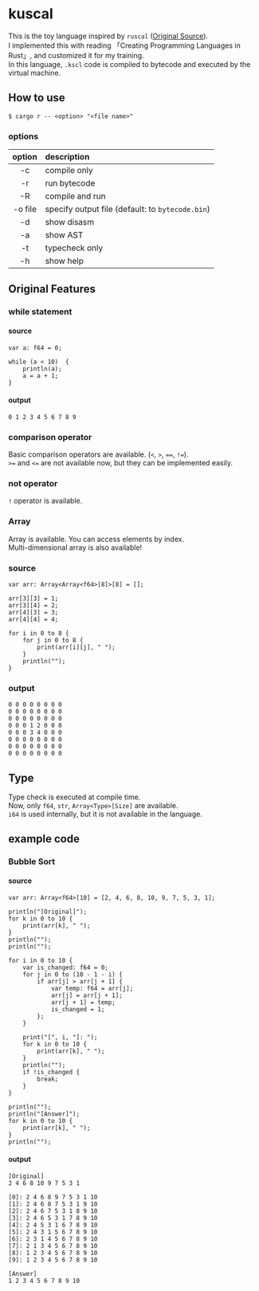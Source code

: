 # kuscal

This is the toy language inspired by `ruscal` ([Original Source](https://github.com/msakuta/ruscal)).<br>
I implemented this with reading 「Creating Programming Languages in Rust」, and customized it for my training.<br>
In this language, `.kscl` code is compiled to bytecode and executed by the virtual machine.

## How to use
```
$ cargo r -- <option> "<file name>"
```

### options

| option | description |
|:---:|:---|
| -c | compile only |
| -r | run bytecode |
| -R | compile and run |
| -o file | specify output file (default: to `bytecode.bin`) |
| -d | show disasm |
| -a | show AST |
| -t | typecheck only |
| -h | show help |

## Original Features

### while statement
#### source
```
var a: f64 = 0;

while (a < 10)  {
    println(a);
    a = a + 1;
}
```

#### output
```
0 1 2 3 4 5 6 7 8 9
```

### comparison operator
Basic comparison operators are available. (`<`, `>`, `==`, `!=`).<br>
`>=` and `<=` are not available now, but they can be implemented easily.

### not operator
`!` operator is available.

### Array
Array is available. You can access elements by index.<br>
Multi-dimensional array is also available!

### source
```
var arr: Array<Array<f64>[8]>[8] = [];

arr[3][3] = 1;
arr[3][4] = 2;
arr[4][3] = 3;
arr[4][4] = 4;

for i in 0 to 8 {
    for j in 0 to 8 {
        print(arr[i][j], " ");
    }
    println("");
}
```

### output
```
0 0 0 0 0 0 0 0
0 0 0 0 0 0 0 0
0 0 0 0 0 0 0 0
0 0 0 1 2 0 0 0
0 0 0 3 4 0 0 0
0 0 0 0 0 0 0 0
0 0 0 0 0 0 0 0
0 0 0 0 0 0 0 0
```

## Type
Type check is executed at compile time.<br>
Now, only `f64`, `str`, `Array<Type>[Size]` are available.<br>
`i64` is used internally, but it is not available in the language.

## example code
### Bubble Sort
#### source
```
var arr: Array<f64>[10] = [2, 4, 6, 8, 10, 9, 7, 5, 3, 1];

println("[Original]");
for k in 0 to 10 {
    print(arr[k], " ");
}
println("");
println("");

for i in 0 to 10 {
    var is_changed: f64 = 0;
    for j in 0 to (10 - 1 - i) {
        if arr[j] > arr[j + 1] {
            var temp: f64 = arr[j];
            arr[j] = arr[j + 1];
            arr[j + 1] = temp;
            is_changed = 1;
        };
    }

    print("[", i, "]: ");
    for k in 0 to 10 {
        print(arr[k], " ");
    }
    println("");
    if !is_changed {
        break;
    }
}

println("");
println("[Answer]");
for k in 0 to 10 {
    print(arr[k], " ");
}
println("");
```

#### output
```
[Original]
2 4 6 8 10 9 7 5 3 1

[0]: 2 4 6 8 9 7 5 3 1 10
[1]: 2 4 6 8 7 5 3 1 9 10
[2]: 2 4 6 7 5 3 1 8 9 10
[3]: 2 4 6 5 3 1 7 8 9 10
[4]: 2 4 5 3 1 6 7 8 9 10
[5]: 2 4 3 1 5 6 7 8 9 10
[6]: 2 3 1 4 5 6 7 8 9 10
[7]: 2 1 3 4 5 6 7 8 9 10
[8]: 1 2 3 4 5 6 7 8 9 10
[9]: 1 2 3 4 5 6 7 8 9 10

[Answer]
1 2 3 4 5 6 7 8 9 10
```


